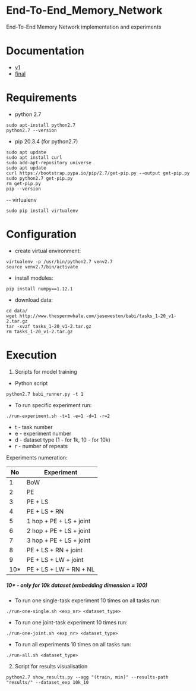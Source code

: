 # End-To-End_Memory_Network
End-To-End Memory Network implementation and experiments

# Documentation
- [v1](https://demo.hedgedoc.org/q6ECn9yVQam88qt6V47kPw?both)
- [final](https://demo.hedgedoc.org/fb0incRUReC2PJciRZXvcA)

# Requirements
- python 2.7
```
sudo apt-install python2.7
python2.7 --version
```

- pip 20.3.4 (for python2.7)
```
sudo apt update
sudo apt install curl
sudo add-apt-repository universe
sudo apt update
curl https://bootstrap.pypa.io/pip/2.7/get-pip.py --output get-pip.py
sudo python2.7 get-pip.py
rm get-pip.py
pip --version
```

-- virtualenv
```
sudo pip install virtualenv
```

# Configuration
- create virtual environment:
```
virtualenv -p /usr/bin/python2.7 venv2.7
source venv2.7/bin/activate
```

- install modules:
```
pip install numpy==1.12.1
```

- download data:
```
cd data/
wget http://www.thespermwhale.com/jaseweston/babi/tasks_1-20_v1-2.tar.gz
tar -xvzf tasks_1-20_v1-2.tar.gz
rm tasks_1-20_v1-2.tar.gz
```

# Execution
1. Scripts for model training
- Python script
```
python2.7 babi_runner.py -t 1
```

- To run specific experiment run:
```
./run-experiment.sh -t=1 -e=1 -d=1 -r=2
```
 * t - task number
 * e - experiment number
 * d - dataset type (1 - for 1k, 10 - for 10k)
 * r - number of repeats

Experiments numeration:

|No |Experiment|
|---|---|
| 1 | BoW |
| 2 | PE |
| 3 | PE + LS |
| 4 | PE + LS + RN |
| 5 | 1 hop + PE + LS + joint |
| 6 | 2 hop + PE + LS + joint |
| 7 | 3 hop + PE + LS + joint |
| 8 | PE + LS + RN + joint |
| 9 | PE + LS + LW + joint |
| 10* | PE + LS + LW + RN + NL |

##### 10* - only for 10k dataset (embedding dimension = 100)

- To run one single-task experiment 10 times on all tasks run:
```
./run-one-single.sh <exp_nr> <dataset_type>
```

- To run one joint-task experiment 10 times run:
```
./run-one-joint.sh <exp_nr> <dataset_type>
```

- To run all experiments 10 times on all tasks run:
```
./run-all.sh <dataset_type>
```

2. Script for results visualisation
```
python2.7 show_results.py --agg "(train, min)" --results-path "results/" --dataset_exp 10k_10
```
